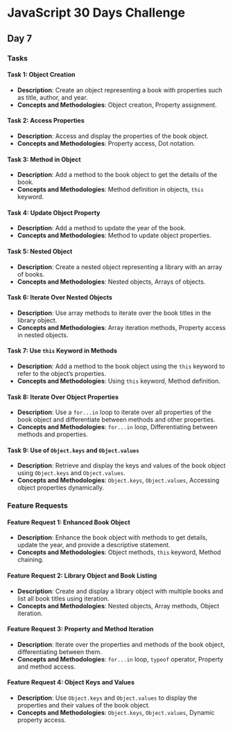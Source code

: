 # JavaScript 30 Days Challenge


## Day 7

### Tasks

#### Task 1: Object Creation
- **Description**: Create an object representing a book with properties such as title, author, and year.
- **Concepts and Methodologies**: Object creation, Property assignment.

#### Task 2: Access Properties
- **Description**: Access and display the properties of the book object.
- **Concepts and Methodologies**: Property access, Dot notation.

#### Task 3: Method in Object
- **Description**: Add a method to the book object to get the details of the book.
- **Concepts and Methodologies**: Method definition in objects, `this` keyword.

#### Task 4: Update Object Property
- **Description**: Add a method to update the year of the book.
- **Concepts and Methodologies**: Method to update object properties.

#### Task 5: Nested Object
- **Description**: Create a nested object representing a library with an array of books.
- **Concepts and Methodologies**: Nested objects, Arrays of objects.

#### Task 6: Iterate Over Nested Objects
- **Description**: Use array methods to iterate over the book titles in the library object.
- **Concepts and Methodologies**: Array iteration methods, Property access in nested objects.

#### Task 7: Use `this` Keyword in Methods
- **Description**: Add a method to the book object using the `this` keyword to refer to the object’s properties.
- **Concepts and Methodologies**: Using `this` keyword, Method definition.

#### Task 8: Iterate Over Object Properties
- **Description**: Use a `for...in` loop to iterate over all properties of the book object and differentiate between methods and other properties.
- **Concepts and Methodologies**: `for...in` loop, Differentiating between methods and properties.

#### Task 9: Use of `Object.keys` and `Object.values`
- **Description**: Retrieve and display the keys and values of the book object using `Object.keys` and `Object.values`.
- **Concepts and Methodologies**: `Object.keys`, `Object.values`, Accessing object properties dynamically.

### Feature Requests

#### Feature Request 1: Enhanced Book Object
- **Description**: Enhance the book object with methods to get details, update the year, and provide a descriptive statement.
- **Concepts and Methodologies**: Object methods, `this` keyword, Method chaining.

#### Feature Request 2: Library Object and Book Listing
- **Description**: Create and display a library object with multiple books and list all book titles using iteration.
- **Concepts and Methodologies**: Nested objects, Array methods, Object iteration.

#### Feature Request 3: Property and Method Iteration
- **Description**: Iterate over the properties and methods of the book object, differentiating between them.
- **Concepts and Methodologies**: `for...in` loop, `typeof` operator, Property and method access.

#### Feature Request 4: Object Keys and Values
- **Description**: Use `Object.keys` and `Object.values` to display the properties and their values of the book object.
- **Concepts and Methodologies**: `Object.keys`, `Object.values`, Dynamic property access.
